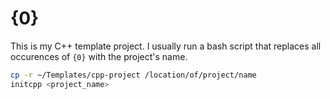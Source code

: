 # {0}

This is my C++ template project. I usually run a bash script that replaces all occurences of `{0}` with the project's name.
```bash
cp -r ~/Templates/cpp-project /location/of/project/name
initcpp <project_name>
```
